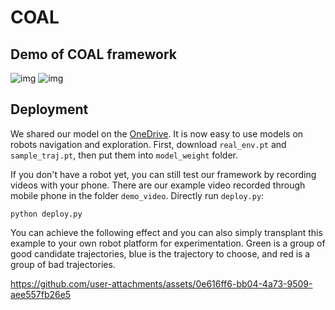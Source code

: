 # COAL
## Demo of COAL framework
![img](images/show1-1.gif)
![img](images/show2-1.gif)
## Deployment

We shared our model on the [OneDrive](https://1drv.ms/f/s!Avelnwj9jiVSiZpPzkjy74ZmzXGHzA?e=6ooSSe). It is now easy to use models on robots navigation and exploration. First, download `real_env.pt` and `sample_traj.pt`, then put them into `model_weight` folder. 

If you don't have a robot yet, you can still test our framework by recording videos with your phone. There are our example video recorded through mobile phone in the folder `demo_video`. Directly run `deploy.py`:

    python deploy.py

You can achieve the following effect and you can also simply transplant this example to your own robot platform for experimentation. Green is a group of good candidate trajectories, blue is the trajectory to choose, and red is a group of bad  trajectories.

https://github.com/user-attachments/assets/0e616ff6-bb04-4a73-9509-aee557fb26e5